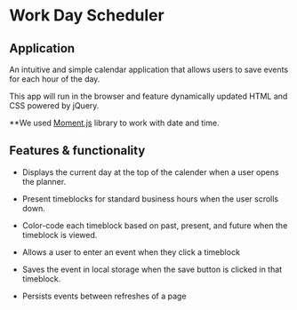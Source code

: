 # Work Day Scheduler

## Application

An intuitive and simple calendar application that allows users to save events for each hour of the day.
 
This app will run in the browser and feature dynamically updated HTML and CSS powered by jQuery.

**We used [Moment.js](https://momentjs.com/) library to work with date and time.


 
## Features & functionality

* Displays the current day at the top of the calender when a user opens the planner.
 
* Present timeblocks for standard business hours when the user scrolls down.
 
* Color-code each timeblock based on past, present, and future when the timeblock is viewed.
 
* Allows a user to enter an event when they click a timeblock

* Saves the event in local storage when the save button is clicked in that timeblock.

* Persists events between refreshes of a page
